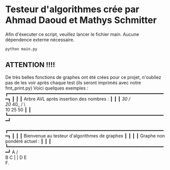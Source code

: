 # Testeur d'algorithmes crée par Ahmad Daoud et Mathys Schmitter
Afin d'éxecuter ce script, veuillez lancer le fichier main. Aucune dépendence externe nécessaire.
```py
python main.py
```

## ATTENTION !!!!
De très belles fonctions de graphes ont été crées pour ce projet, n'oubliez pas de les voir après chaque test (ils seront imprimés avec notre fmt_print.py)
Voici quelques exemples : 
┏━━━━━━━━━━━━━━━━━━━━━━━━━━━━━━━━━━━━━━━━━━━━━━━━━━━━━━━━━━━┓
┃                                                           ┃
┃            Arbre AVL après insertion des nombres :        ┃
┃                                                           ┃
                          __30_
                         /     \
                        20_   40_
                       /   \     \
                      10  25    50
┃                                                           ┃
┗━━━━━━━━━━━━━━━━━━━━━━━━━━━━━━━━━━━━━━━━━━━━━━━━━━━━━━━━━━━┛

┏━━━━━━━━━━━━━━━━━━━━━━━━━━━━━━━━━━━━━━━━━━━━━━━━━━━━━━━━━━━┓
┃                                                           ┃
┃            Bienvenue au testeur d'algorithmes de graphes  ┃
┃                                                           ┃
┃                     Graphe non pondéré actuel :           ┃
┃                                                           ┃
┗━━━━━━━━━━━━━━━━━━━━━━━━━━━━━━━━━━━━━━━━━━━━━━━━━━━━━━━━━━━┛
                               A
                              / \
                             B   C
                             |   |
                             D   E
                              \
                               F.